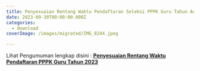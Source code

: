 ```yaml
---
title: Penyesuaian Rentang Waktu Pendaftaran Seleksi PPPK Guru Tahun Anggaran 2023
date: 2023-09-30T00:00:00.000Z
categories:
  - download
coverImage: /images/migrated/IMG_8244.jpeg

---
```


Lihat Pengumuman lengkap disini : **[Penyesuaian Rentang Waktu Pendaftaran PPPK Guru Tahun 2023](https://bkd.nttprov.go.id/web/wp-content/uploads/2023/09/Penyesuaian-Rentang-Waktu-Pendaftaran-PPPK-Guru-Tahun-2023.pdf)**
